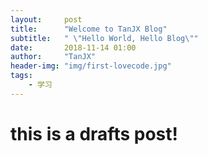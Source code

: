 ```yaml
---
layout:     post
title:      "Welcome to TanJX Blog"
subtitle:   " \"Hello World, Hello Blog\""
date:       2018-11-14 01:00
author:     "TanJX"
header-img: "img/first-lovecode.jpg"
tags:
    - 学习
---
```


# this is a drafts post!